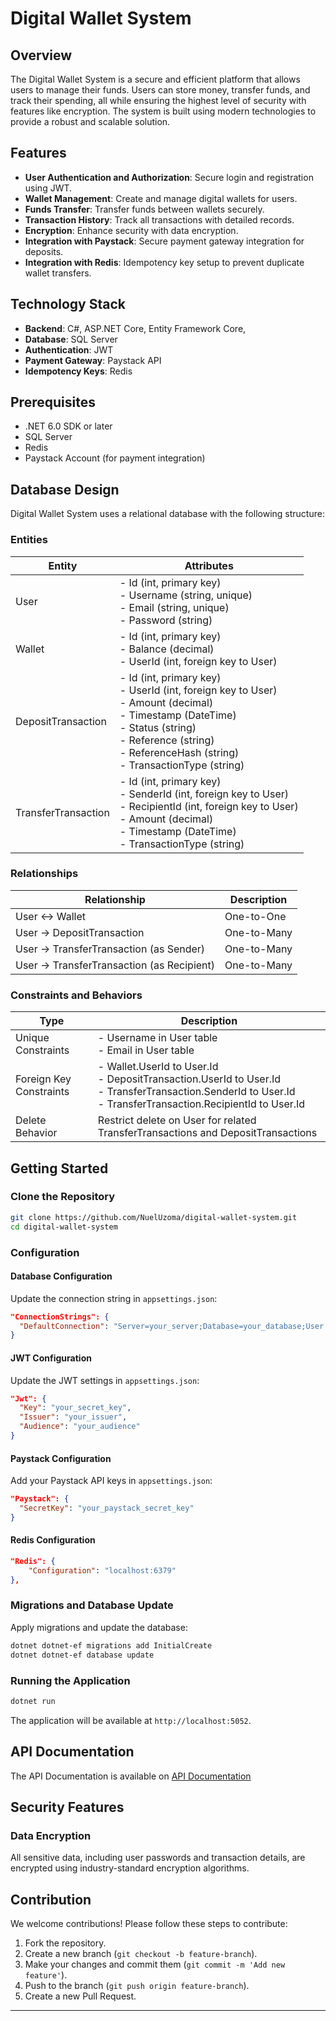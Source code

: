 # Digital Wallet System

## Overview

The Digital Wallet System is a secure and efficient platform that allows users to manage their funds. Users can store money, transfer funds, and track their spending, all while ensuring the highest level of security with features like encryption. The system is built using modern technologies to provide a robust and scalable solution.

## Features

- **User Authentication and Authorization**: Secure login and registration using JWT.
- **Wallet Management**: Create and manage digital wallets for users.
- **Funds Transfer**: Transfer funds between wallets securely.
- **Transaction History**: Track all transactions with detailed records.
- **Encryption**: Enhance security with data encryption.
- **Integration with Paystack**: Secure payment gateway integration for deposits.
- **Integration with Redis**: Idempotency key setup to prevent duplicate wallet transfers.

## Technology Stack

- **Backend**: C#, ASP.NET Core, Entity Framework Core,
- **Database**: SQL Server
- **Authentication**: JWT
- **Payment Gateway**: Paystack API
- **Idempotency Keys**: Redis

## Prerequisites

- .NET 6.0 SDK or later
- SQL Server
- Redis
- Paystack Account (for payment integration)


## Database Design

Digital Wallet System uses a relational database with the following structure:

### Entities

| Entity | Attributes |
|--------|------------|
| User   | - Id (int, primary key)<br>- Username (string, unique)<br>- Email (string, unique)<br>- Password (string) |
| Wallet | - Id (int, primary key)<br>- Balance (decimal)<br>- UserId (int, foreign key to User) |
| DepositTransaction | - Id (int, primary key)<br>- UserId (int, foreign key to User)<br>- Amount (decimal)<br>- Timestamp (DateTime)<br>- Status (string)<br>- Reference (string)<br>- ReferenceHash (string)<br>- TransactionType (string) |
| TransferTransaction | - Id (int, primary key)<br>- SenderId (int, foreign key to User)<br>- RecipientId (int, foreign key to User)<br>- Amount (decimal)<br>- Timestamp (DateTime)<br>- TransactionType (string) |

### Relationships

| Relationship | Description |
|--------------|-------------|
| User <-> Wallet | One-to-One |
| User -> DepositTransaction | One-to-Many |
| User -> TransferTransaction (as Sender) | One-to-Many |
| User -> TransferTransaction (as Recipient) | One-to-Many |

### Constraints and Behaviors

| Type | Description |
|------|-------------|
| Unique Constraints | - Username in User table<br>- Email in User table |
| Foreign Key Constraints | - Wallet.UserId to User.Id<br>- DepositTransaction.UserId to User.Id<br>- TransferTransaction.SenderId to User.Id<br>- TransferTransaction.RecipientId to User.Id |
| Delete Behavior | Restrict delete on User for related TransferTransactions and DepositTransactions |


## Getting Started

### Clone the Repository

```bash
git clone https://github.com/NuelUzoma/digital-wallet-system.git
cd digital-wallet-system
```

### Configuration

#### Database Configuration

Update the connection string in `appsettings.json`:

```json
"ConnectionStrings": {
  "DefaultConnection": "Server=your_server;Database=your_database;User Id=your_user;Password=your_password;"
}
```

#### JWT Configuration

Update the JWT settings in `appsettings.json`:

```json
"Jwt": {
  "Key": "your_secret_key",
  "Issuer": "your_issuer",
  "Audience": "your_audience"
}
```

#### Paystack Configuration

Add your Paystack API keys in `appsettings.json`:

```json
"Paystack": {
  "SecretKey": "your_paystack_secret_key"
}
```

#### Redis Configuration
```json
"Redis": {
    "Configuration": "localhost:6379"
},
```

### Migrations and Database Update

Apply migrations and update the database:

```bash
dotnet dotnet-ef migrations add InitialCreate
dotnet dotnet-ef database update
```

### Running the Application

```bash
dotnet run
```

The application will be available at `http://localhost:5052`.

## API Documentation

The API Documentation is available on [API Documentation](https://documenter.getpostman.com/view/27344999/2sA3kXELSP)

## Security Features

### Data Encryption

All sensitive data, including user passwords and transaction details, are encrypted using industry-standard encryption algorithms.

## Contribution

We welcome contributions! Please follow these steps to contribute:

1. Fork the repository.
2. Create a new branch (`git checkout -b feature-branch`).
3. Make your changes and commit them (`git commit -m 'Add new feature'`).
4. Push to the branch (`git push origin feature-branch`).
5. Create a new Pull Request.

---
